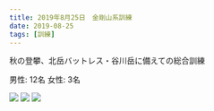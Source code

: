 ```yaml
---
title: 2019年8月25日　金剛山系訓練
date: 2019-08-25
tags: [訓練]
---
```


秋の登攀、北岳バットレス・谷川岳に備えての総合訓練

男性: 12名
女性: 3名

![](/2019/08/25/20190825/1.jpg)
![](/2019/08/25/20190825/2.jpg)
![](/2019/08/25/20190825/3.jpg)
